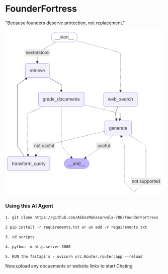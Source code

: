 # FounderFortress
"Because founders deserve protection, not replacement."

<img src = "https://github.com/AbbasMakasarwala-786/FounderFortress/blob/main/output.png"></img>


### Using this AI Agent 

`1. git clone https://github.com/AbbasMakasarwala-786/FounderFortress` 

`2 pip install -r requirements.txt or uv add -r requirements.txt`

`3. cd scripts`

`4. python -m http.server 3000`

`5. RUN the fastapi's - uvicorn src.Router.router:app --reload`

Now,upload any docuements or website links to start Chating
